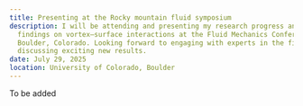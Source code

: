 ```yaml
---
title: Presenting at the Rocky mountain fluid symposium
description: I will be attending and presenting my research progress and
  findings on vortex–surface interactions at the Fluid Mechanics Conference in
  Boulder, Colorado. Looking forward to engaging with experts in the field and
  discussing exciting new results.
date: July 29, 2025
location: University of Colorado, Boulder
---
```

T﻿o be added